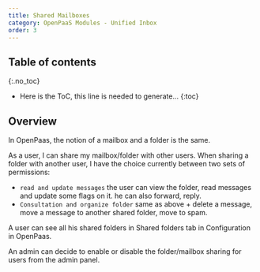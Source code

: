 ```yaml
---
title: Shared Mailboxes
category: OpenPaaS Modules - Unified Inbox
order: 3
---
```


## Table of contents
{:.no_toc}

* Here is the ToC, this line is needed to generate...
{:toc}

## Overview

In OpenPaas, the notion of a mailbox and a folder is the same.

As a user, I can share my mailbox/folder with other users. When sharing a folder with another user, I have the choice 
currently between two sets of permissions:

* `read and update messages` the user can view the folder, read messages and update some flags on it. he can also forward, reply.
* `Consultation and organize folder` same as above + delete a message, move a message to another shared folder, move to spam.

A user can see all his shared folders in Shared folders tab in Configuration in OpenPaas.

An admin can decide to enable or disable the folder/mailbox sharing for users from the admin panel.
